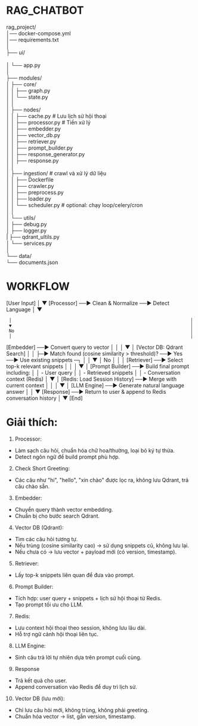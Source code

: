 # RAG_CHATBOT
rag_project/ <br>
│── docker-compose.yml <br>
│── requirements.txt <br>
│    <br>
├── ui/      <br>              
│   └── app.py <br>
│    <br>
├── modules/ <br>
│   ├── core/ <br>
│   │   ├── graph.py <br>
│   │   └── state.py     <br>
│   │     <br>
│   ├── nodes/ <br>
│   │   ├── cache.py          # Lưu lịch sử hội thoại  <br> 
│   │   ├── processor.py      # Tiền xử lý <br>
│   │   ├── embedder.py       <br>
│   │   ├── vector_db.py      <br>
│   │   ├── retriever.py      <br>
│   │   ├── prompt_builder.py      <br>
│   │   ├── response_generator.py       <br>
│   │   ├── response.py       <br>
│   │     <br>
│   ├── ingestion/              # crawl và xử lý dữ liệu   <br>
│   │   ├── Dockerfile        <br>
│   │   ├── crawler.py        <br>
│   │   ├── preprocess.py          <br>
│   │   ├── loader.py         <br>
│   │   └── scheduler.py        # optional: chạy loop/celery/cron     <br>
│   │     <br>
│   └── utils/      <br>
│       ├── debug.py          <br>
│       ├── logger.py         <br>
|       ├── qdrant_ultils.py  <br>
│       └── services.py       <br>
│         <br>
└── data/      <br>
    └── documents.json   <br>
       
# WORKFLOW

[User Input]
     │
     ▼
[Processor] ──► Clean & Normalize ──► Detect Language
     │
     ▼

     │                                                                   │
     ▼                                                                   │
     No                                                                  │
     │                                                                   │
[Embedder] ──► Convert query to vector                                   │
     │                                                                   │
     ▼                                                                   │
[Vector DB: Qdrant Search]                                               │
     │
     ├─► Match found (cosine similarity > threshold)? ──► Yes ──► Use existing snippets ─┐
     │                                                                                   │
     ▼                                                                                   │
     No                                                                                   │
     │                                                                                   │
[Retriever] ──► Select top-k relevant snippets                                         │
     │                                                                                   │
     ▼                                                                                   │
[Prompt Builder] ──► Build final prompt including:                                      │
     │                  - User query                                                   │
     │                  - Retrieved snippets                                           │
     │                  - Conversation context (Redis)                                 │
     ▼                                                                                   │
[Redis: Load Session History] ──► Merge with current context                            │
     │                                                                                   │
     ▼                                                                                   │
[LLM Engine] ──► Generate natural language answer                                      │
     │
     ▼
[Response] ──► Return to user & append to Redis conversation history
     │
     ▼
[End]


# Giải thích:
1. Processor:
- Làm sạch câu hỏi, chuẩn hóa chữ hoa/thường, loại bỏ ký tự thừa.
- Detect ngôn ngữ để build prompt phù hợp.

2. Check Short Greeting:
- Các câu như "hi", "hello", "xin chào" được lọc ra, không lưu Qdrant, trả câu chào sẵn.

3. Embedder:
- Chuyển query thành vector embedding.
- Chuẩn bị cho bước search Qdrant.

4. Vector DB (Qdrant):
- Tìm các câu hỏi tương tự.
- Nếu trùng (cosine similarity cao) → sử dụng snippets cũ, không lưu lại.
- Nếu chưa có → lưu vector + payload mới (có version, timestamp).

5. Retriever:
- Lấy top-k snippets liên quan để đưa vào prompt.

6. Prompt Builder:
- Tích hợp: user query + snippets + lịch sử hội thoại từ Redis.
- Tạo prompt tối ưu cho LLM.
7. Redis:
- Lưu context hội thoại theo session, không lưu lâu dài.
- Hỗ trợ ngữ cảnh hội thoại liên tục.

8. LLM Engine:
- Sinh câu trả lời tự nhiên dựa trên prompt cuối cùng.

9. Response
- Trả kết quả cho user.
- Append conversation vào Redis để duy trì lịch sử.

10. Vector DB (lưu mới):
- Chỉ lưu câu hỏi mới, không trùng, không phải greeting.
- Chuẩn hóa vector → list, gắn version, timestamp.